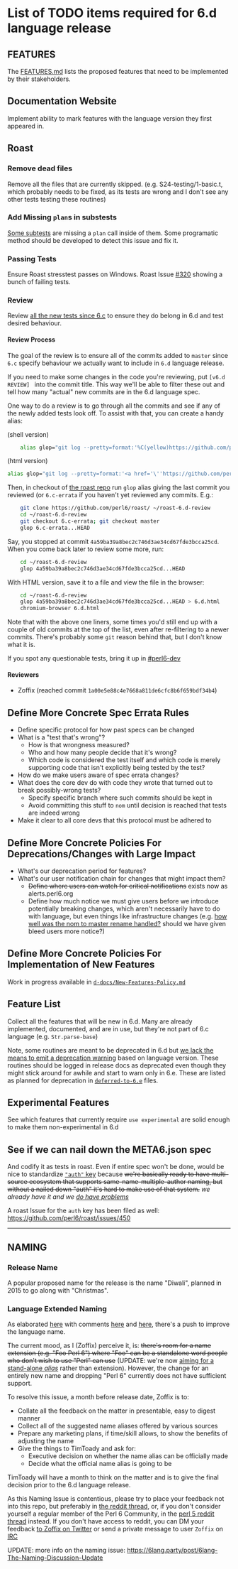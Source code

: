
# List of TODO items required for 6.d language release

## FEATURES

The [FEATURES.md](FEATURES.md) lists the proposed features that need to be
implemented by their stakeholders.

## Documentation Website

Implement ability to mark features with the language version they first
appeared in.

## Roast

### Remove dead files

Remove all the files that are currently skipped. (e.g. S24-testing/1-basic.t,
which probably needs to be fixed, as its tests are wrong and I don't see any
other tests testing these routines)

### Add Missing `plan`s in substests

[Some subtests](https://github.com/perl6/roast/commit/991398bb7) are missing 
a `plan` call inside of them. Some programatic method should be developed
to detect this issue and fix it.

### Passing Tests

Ensure Roast stresstest passes on Windows. Roast Issue
[#320](https://github.com/perl6/roast/issues/320) showing a bunch of failing tests.

### Review

Review [all the new tests since
6.c](https://github.com/perl6/roast/compare/6.c-errata...HEAD) to ensure they
do belong in 6.d and test desired behaviour.

#### Review Process

The goal of the review is to ensure all of the commits added to `master` since
`6.c` specify behaviour we actually want to include in `6.d` language release.

If you need to make some changes in the code you're reviewing, put
`[v6.d REVIEW] ` into the commit title. This way we'll be able to filter these
out and tell how many "actual" new commits are in the 6.d language spec.

One way to do a review is to go through all the commits and see if any of the
newly added tests look off. To assist with that, you can create a handy alias:

(shell version)
```bash
    alias glop="git log --pretty=format:'%C(yellow)https://github.com/perl6/roast/commit/%h | %Cred%ad | %Cgreen%d %Creset%s' --date=short --reverse"
```

(html version)
```bash
alias glop="git log --pretty=format:'<a href='\''https://github.com/perl6/roast/commit/%h'\'' style='\''font-family: monospace'\'' target=_blank>%H | %ad | %s</a><br><br>' --date=short --reverse"
```

Then, in checkout of [the roast repo](https://github.com/perl6/roast/) run
`glop` alias giving the last commit you reviewed (or `6.c-errata` if you
haven't yet reviewed any commits. E.g.:

```bash
    git clone https://github.com/perl6/roast/ ~/roast-6.d-review
    cd ~/roast-6.d-review
    git checkout 6.c-errata; git checkout master
    glop 6.c-errata...HEAD
```

Say, you stopped at commit `4a59ba39a8bec2c746d3ae34cd67fde3bcca25cd`. When
you come back later to review some more, run:

```bash
    cd ~/roast-6.d-review
    glop 4a59ba39a8bec2c746d3ae34cd67fde3bcca25cd...HEAD
```

With HTML version, save it to a file and view the file in the browser:

```bash
    cd ~/roast-6.d-review
    glop 4a59ba39a8bec2c746d3ae34cd67fde3bcca25cd...HEAD > 6.d.html
    chromium-browser 6.d.html
```

Note that with the above one liners, some times you'd still end up with
a couple of old commits at the top of the list, even after re-filtering to
a newer commits. There's probably some `git` reason behind that, but
I don't know what it is.

If you spot any questionable tests, bring it up in
[#perl6-dev](https://webchat.freenode.net/?channels=#perl6-dev)

#### Reviewers

* Zoffix (reached commit `1a00e5e88c4e7668a811de6cfc8b6f659bdf34b4`)

## Define More Concrete Spec Errata Rules

* Define specific protocol for how past specs can be changed
* What is a "test that's wrong"?
    * How is that wrongness measured?
    * Who and how many people decide that it's wrong?
    * Which code is considered the test itself and which code is merely
        supporting code that isn't explicitly being tested by the test?
* How do we make users aware of spec errata changes?
* What does the core dev do with code they wrote that turned out to break possibly-wrong tests?
    * Specify specific branch where such commits should be kept in
    * Avoid committing this stuff to `nom` until decision is reached that tests are indeed wrong
* Make it clear to all core devs that this protocol must be adhered to

## Define More Concrete Policies For Deprecations/Changes with Large Impact

* What's our deprecation period for features?
* What's our user notification chain for changes that might impact them?
    * ~~Define where users can watch for critical notifications~~ exists now as alerts.perl6.org
    * Define how much notice we must give users before we introduce potentially
       breaking changes, which aren't necessarily have to do with language, but
       even things like infrastructure changes (e.g.
       [how well was the nom to master rename handled?](https://irclog.perlgeek.de/perl6-dev/2017-10-27#i_15360590)
       should we have given bleed users more notice?)

## Define More Concrete Policies For Implementation of New Features

Work in progress available in [`d-docs/New-Features-Policy.md`](d-docs/New-Features-Policy.md)

## Feature List

Collect all the features that will be new in 6.d. Many are already implemented,
documented, and are in use, but they're not part of 6.c language
(e.g. `Str.parse-base`)

Note, some routines are meant to be deprecated in 6.d but
[we lack the means to emit a deprecation
warning](https://github.com/rakudo/rakudo/issues/1289) based on language version.
These routines should be logged in release docs as deprecated even though they
might stick around for awhile and start to warn only in 6.e. These are listed
as planned for deprecation in [`deferred-to-6.e`](deferred-to-6.e/) files.

## Experimental Features

See which features that currently require `use experimental` are solid enough to
make them non-experimental in 6.d

## See if we can nail down the META6.json spec

And codify it as tests in roast. Even if entire spec won't be done, would be nice to
standardize [`"auth"` key](https://irclog.perlgeek.de/perl6/2017-08-09#i_14991431) because
~~we're basically ready to have multi-source ecosystem that supports same-name-multiple-author naming, but without a nailed down "auth" it's hard to make use of that system.~~ *we already have it and we [do have problems](https://github.com/perl6/modules.perl6.org/issues/106)*

A roast Issue for the `auth` key has been filed as well: https://github.com/perl6/roast/issues/450

---------

## NAMING

### Release Name

A popular proposed name for the release is the name "Diwali", planned in 2015 to go along with "Christmas".

### Language Extended Naming

As elaborated [here](https://rakudo.party/post/The-Hot-New-Language-Named-Rakudo) with comments
[here](https://www.reddit.com/r/perl/comments/6lstqu/the_hot_new_language_named_rakudo/) and
[here](https://www.reddit.com/r/perl6/comments/6lstq3/the_hot_new_language_named_rakudo/), there's
a push to improve the language name.

The current mood, as I (Zoffix) perceive it, is: ~~there's room for a name extension (e.g. "Foo Perl 6")
where "Foo" can be a standalone word people who don't wish to use "Perl" can use~~ (UPDATE: we're now [aiming for a stand-alone *alias*](https://rakudo.party/post/6lang-The-Naming-Discussion-Update#the6lang) rather than extension). However, the
change for an entirely new name and dropping "Perl 6" currently does not have sufficient support.

To resolve this issue, a month before release date, Zoffix is to:

- Collate all the feedback on the matter in presentable, easy to digest manner
- Collect all of the suggested name aliases offered by various sources
- Prepare any marketing plans, if time/skill allows, to show the benefits of adjusting the name
- Give the things to TimToady and ask for:
    - Executive decision on whether the name alias can be officially made
    - Decide what the official name alias is going to be

TimToady will have a month to think on the matter and is to give the final decision prior to the 6.d language release.

As this Naming Issue is contentious, please try to place your feedback not into this repo, but
preferably in [the reddit thread](https://www.reddit.com/r/perl6/comments/6lstq3/the_hot_new_language_named_rakudo/),
or, if you don't consider yourself a regular member of the Perl 6 Community, in the
[perl 5 reddit thread](https://www.reddit.com/r/perl/comments/6lstqu/the_hot_new_language_named_rakudo/) instead.
If you don't have access to reddit, you can DM your feedback [to Zoffix on Twitter](https://twitter.com/zoffix)
or send a private message to user `Zoffix` on [IRC](https://webchat.freenode.net/?channels=#perl6)

UPDATE: more info on the naming issue: https://6lang.party/post/6lang-The-Naming-Discussion-Update
